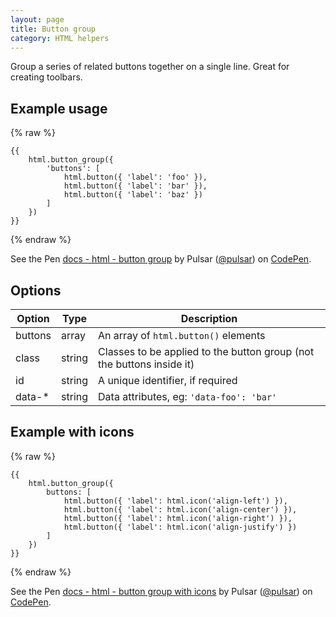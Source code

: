 ```yaml
---
layout: page
title: Button group
category: HTML helpers
---
```


Group a series of related buttons together on a single line. Great for creating toolbars.

## Example usage

{% raw %}
```twig
{{
    html.button_group({
        'buttons': [
            html.button({ 'label': 'foo' }),
            html.button({ 'label': 'bar' }),
            html.button({ 'label': 'baz' })
        ]
    })
}}
```
{% endraw %}

<div><p data-height="65" data-theme-id="24005" data-slug-hash="ozxgEo" data-default-tab="result" data-user="pulsar" data-embed-version="2" class="codepen">See the Pen <a href="http://codepen.io/pulsar/pen/ozxgEo/">docs - html - button group</a> by Pulsar (<a href="http://codepen.io/pulsar">@pulsar</a>) on <a href="http://codepen.io">CodePen</a>.</p>
<script async src="//assets.codepen.io/assets/embed/ei.js"></script></div>

## Options

Option  | Type   | Description
------- | ------ | -------------------------------------------------------------
buttons | array  | An array of `html.button()` elements
class   | string | Classes to be applied to the button group (not the buttons inside it)
id      | string | A unique identifier, if required
data-*  | string | Data attributes, eg: `'data-foo': 'bar'`

##  Example with icons

{% raw %}
```twig
{{
    html.button_group({
        buttons: [
            html.button({ 'label': html.icon('align-left') }),
            html.button({ 'label': html.icon('align-center') }),
            html.button({ 'label': html.icon('align-right') }),
            html.button({ 'label': html.icon('align-justify') })
        ]
    })
}}
```
{% endraw %}

<div><p data-height="65" data-theme-id="24005" data-slug-hash="ZpWYoO" data-default-tab="result" data-user="pulsar" data-embed-version="2" class="codepen">See the Pen <a href="http://codepen.io/pulsar/pen/ZpWYoO/">docs - html - button group with icons</a> by Pulsar (<a href="http://codepen.io/pulsar">@pulsar</a>) on <a href="http://codepen.io">CodePen</a>.</p>
<script async src="//assets.codepen.io/assets/embed/ei.js"></script></div>
